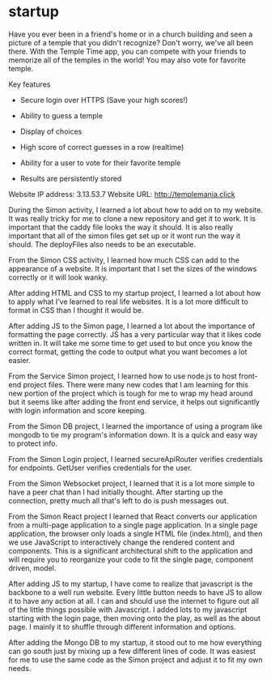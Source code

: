 # startup

Have you ever been in a friend's home or in a church building and seen a picture of a temple that you didn't recognize? Don't worry, we've all been there. With the Temple Time app, you can compete with your friends to memorize all of the temples in the world! You may also vote for favorite temple.




Key features

- Secure login over HTTPS (Save your high scores!)

- Ability to guess a temple

- Display of choices

- High score of correct guesses in a row (realtime)

- Ability for a user to vote for their favorite temple

- Results are persistently stored

Website IP address:
3.13.53.7
Website URL:
http://templemania.click

During the Simon activity, I learned a lot about how to add on to my website.  It was really tricky for me to clone a new repository and get it to work.  It is important that the caddy file looks the way it should.  It is also really important that all of the simon files get set up or it wont run the way it should.  The deployFiles also needs to be an executable.

From the Simon CSS activity, I learned how much CSS can add to the appearance of a website.  It is important that I set the sizes of the windows correctly or it will look wanky.

After adding HTML and CSS to my startup project, I learned a lot about how to apply what I've learned to real life websites.  It is a lot more difficult to format in CSS than I thought it would be.

After adding JS to the Simon page, I learned a lot about the importance of formatting the page correctly.  JS has a very particular way that it likes code written in.  It will take me some time to get used to but once you know the correct format, getting the code to output what you want becomes a lot easier.

From the Service Simon project, I learned how to use node.js to host front-end project files.  There were many new codes that I am learning for this new portion of the project which is tough for me to wrap my head around but it seems like after
adding the front end service, it helps out significantly with login information and score keeping.

From the Simon DB project, I learned the importance of using a program like mongodb to tie my program's information down.  It is a quick and easy way to protect info.

From the Simon Login project, I learned secureApiRouter verifies credentials for endpoints. GetUser verifies credentials for the user. 

From the Simon Websocket project, I learned that it is a lot more simple to have a peer chat than I had initially thought.  After starting up the connection, pretty much all that's left to do is push messages out.

From the Simon React project I learned that React converts our application from a multi-page application to a single page application. In a single page application, the browser only loads a single HTML file (index.html), and then we use JavaScript to interactively change the rendered content and components. This is a significant architectural shift to the application and will require you to reorganize your code to fit the single page, component driven, model.

After adding JS to my startup, I have come to realize that javascript is the backbone to a well run website.  Every little button needs to have JS to allow it to have any action at all.  I can and should use the internet to figure out all of the little things possible with Javascript.  I added lots to my javascript starting with the login page, then moving onto the play, as well as the about page.  I mainly it to shuffle through different information and options.

After adding the Mongo DB to my startup, it stood out to me how everything can go south just by mixing up a few different lines of code. It was easiest for me to use the same code as the Simon project and adjust it to fit my own needs.